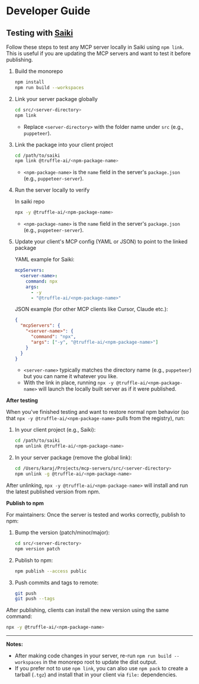 # Developer Guide

## Testing with [Saiki](https://github.com/truffle-ai/saiki)

Follow these steps to test any MCP server locally in Saiki using `npm link`. This is useful if you are updating the MCP servers and want to test it before publishing.

1. Build the monorepo

   ```bash
   npm install
   npm run build --workspaces
   ```

2. Link your server package globally

   ```bash
   cd src/<server-directory>
   npm link
   ```

   - Replace `<server-directory>` with the folder name under `src` (e.g., `puppeteer`).

3. Link the package into your client project

   ```bash
   cd /path/to/saiki
   npm link @truffle-ai/<npm-package-name>
   ```

   - `<npm-package-name>` is the `name` field in the server's `package.json` (e.g., `puppeteer-server`).

4. Run the server locally to verify

   In saiki repo

   ```bash
   npx -y @truffle-ai/<npm-package-name>
   ```

   - `<npm-package-name>` is the `name` field in the server's `package.json` (e.g., `puppeteer-server`).

5. Update your client's MCP config (YAML or JSON) to point to the linked package

   YAML example for Saiki:
   ```yaml
   mcpServers:
     <server-name>:
       command: npx
       args:
         - -y
         - "@truffle-ai/<npm-package-name>"
   ```

   JSON example (for other MCP clients like Cursor, Claude etc.):
   ```json
   {
     "mcpServers": {
       "<server-name>": {
         "command": "npx",
         "args": ["-y", "@truffle-ai/<npm-package-name>"]
       }
     }
   }
   ```

   - `<server-name>` typically matches the directory name (e.g., `puppeteer`) but you can name it whatever you like.
   - With the link in place, running `npx -y @truffle-ai/<npm-package-name>` will launch the locally built server as if it were published.


**After testing**

When you've finished testing and want to restore normal npm behavior (so that `npx -y @truffle-ai/<npm-package-name>` pulls from the registry), run:

1. In your client project (e.g., Saiki):

   ```bash
   cd /path/to/saiki
   npm unlink @truffle-ai/<npm-package-name>
   ```

2. In your server package (remove the global link):

   ```bash
   cd /Users/karaj/Projects/mcp-servers/src/<server-directory>
   npm unlink -g @truffle-ai/<npm-package-name>
   ```

After unlinking, `npx -y @truffle-ai/<npm-package-name>` will install and run the latest published version from npm. 

**Publish to npm**

For maintainers: Once the server is tested and works correctly, publish to npm:

1. Bump the version (patch/minor/major):
   ```bash
   cd src/<server-directory>
   npm version patch
   ```

2. Publish to npm:
   ```bash
   npm publish --access public
   ```

3. Push commits and tags to remote:
   ```bash
   git push
   git push --tags
   ```

After publishing, clients can install the new version using the same command:

```bash
npx -y @truffle-ai/<npm-package-name>
```

---

**Notes:**

- After making code changes in your server, re-run `npm run build --workspaces` in the monorepo root to update the dist output.
- If you prefer not to use `npm link`, you can also use `npm pack` to create a tarball (`.tgz`) and install that in your client via `file:` dependencies.